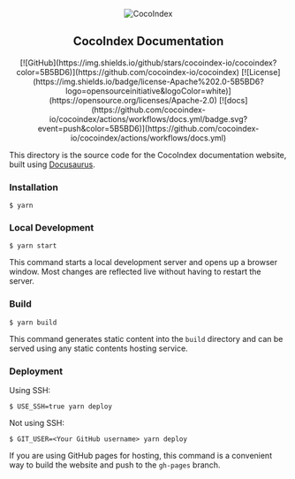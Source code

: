 <p align="center">
    <img src="https://cocoindex.io/images/github.svg" alt="CocoIndex">
</p>

<h2 align="center">CocoIndex Documentation</h2>

<div align="center">
[![GitHub](https://img.shields.io/github/stars/cocoindex-io/cocoindex?color=5B5BD6)](https://github.com/cocoindex-io/cocoindex)
[![License](https://img.shields.io/badge/license-Apache%202.0-5B5BD6?logo=opensourceinitiative&logoColor=white)](https://opensource.org/licenses/Apache-2.0)
[![docs](https://github.com/cocoindex-io/cocoindex/actions/workflows/docs.yml/badge.svg?event=push&color=5B5BD6)](https://github.com/cocoindex-io/cocoindex/actions/workflows/docs.yml)
</div>


This directory is the source code for the CocoIndex documentation website, built using [Docusaurus](https://docusaurus.io/).


### Installation

```
$ yarn
```

### Local Development

```
$ yarn start
```

This command starts a local development server and opens up a browser window. Most changes are reflected live without having to restart the server.

### Build

```
$ yarn build
```

This command generates static content into the `build` directory and can be served using any static contents hosting service.

### Deployment

Using SSH:

```
$ USE_SSH=true yarn deploy
```

Not using SSH:

```
$ GIT_USER=<Your GitHub username> yarn deploy
```

If you are using GitHub pages for hosting, this command is a convenient way to build the website and push to the `gh-pages` branch.
